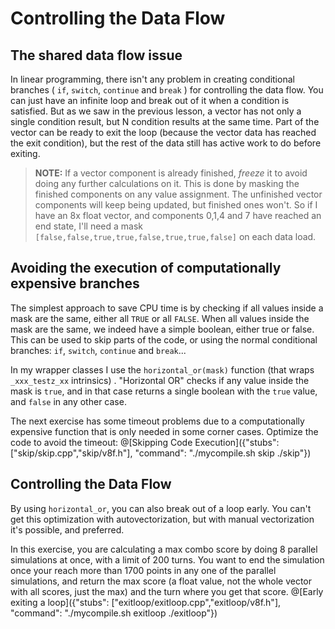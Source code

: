 # Controlling the Data Flow

## The shared data flow issue

In linear programming, there isn't any problem in creating conditional branches ( `if`, `switch`, `continue` and `break` ) for controlling the data flow.
You can just have an infinite loop and break out of it when a condition is satisfied. 
But as we saw in the previous lesson, a vector has not only a single condition result, but N condition results at the same time. Part of the vector can be ready to exit the loop (because the vector data has reached the exit condition), but the rest of the data still has active work to do before exiting. 

>**NOTE:** If a vector component is already finished, *freeze* it to avoid doing any further calculations on it. This is done by masking the finished components on any value assignment. The unfinished vector components will keep being updated, but finished ones won't. So if I have an 8x float vector, and components 0,1,4 and 7 have reached an end state, I'll need a mask `[false,false,true,true,false,true,true,false]` on each data load.

## Avoiding the execution of computationally expensive branches 

The simplest approach to save CPU time is by checking if all values inside a mask are the same, either all `TRUE` or all `FALSE`.
When all values inside the mask are the same, we indeed have a simple boolean, either true or false. This can be used to skip parts of the code, or using the normal conditional branches:  `if`, `switch`, `continue` and `break`...

In my wrapper classes I use the `horizontal_or(mask)` function (that wraps `_xxx_testz_xx` intrinsics) . "Horizontal OR" checks if any value inside the mask is `true`, and in that case returns a single boolean with the `true` value, and `false` in any other case.

The next exercise has some timeout problems due to a computationally expensive function that is only needed in some corner cases. Optimize the code to avoid the timeout:
@[Skipping Code Execution]({"stubs": ["skip/skip.cpp","skip/v8f.h"], "command": "./mycompile.sh skip ./skip"})


## Controlling the Data Flow

By using `horizontal_or`, you can also break out of a loop early. You can't get this optimization with autovectorization, but with manual vectorization it's possible, and preferred.

In this exercise, you are calculating a max combo score by doing 8 parallel simulations at once, with a limit of 200 turns.
You want to end the simulation once your reach more than 1700 points in any one of the parallel simulations, and return the max score (a float value, not the whole vector with all scores, just the max) and the turn where you get that score.
@[Early exiting a loop]({"stubs": ["exitloop/exitloop.cpp","exitloop/v8f.h"], "command": "./mycompile.sh exitloop ./exitloop"})






